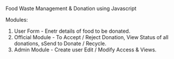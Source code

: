 Food Waste Management & Donation using Javascript

Modules:
  1. User Form - Enetr details of food to be donated.
  2. Official Module - To Accept / Reject Donation, View Status of all donations, sSend to Donate / Recycle.
  3. Admin Module - Create user Edit / Modify Access & Views.
